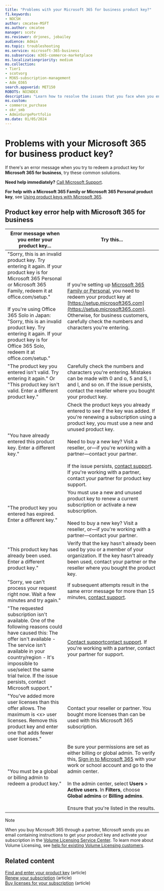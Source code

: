```yaml
---
title: "Problems with your Microsoft 365 for business product key?"
f1.keywords:
- NOCSH
author: cmcatee-MSFT
ms.author: cmcatee
manager: scotv
ms.reviewer: drjones, jobailey
audience: Admin
ms.topic: troubleshooting
ms.service: microsoft-365-business
ms.subservice: m365-commerce-marketplace
ms.localizationpriority: medium
ms.collection: 
- Tier1
- scotvorg
- M365-subscription-management 
- Adm_O365
search.appverid: MET150
ROBOTS: NOINDEX
description: "Learn how to resolve the issues that you face when you enter your product key for Microsoft 365 for business. "
ms.custom: 
- commerce_purchase
- okr_smb
- AdminSurgePortfolio
ms.date: 01/05/2024
---
```


# Problems with your Microsoft 365 for business product key?

If there's an error message when you try to redeem a product key for **Microsoft 365 for business**, try these common solutions.
  
 **Need help immediately?** [Call Microsoft Support](../admin/get-help-support.md).
  
 **For help with a Microsoft 365 Family or Microsoft 365 Personal product key**, see [Using product keys with Microsoft 365](https://support.microsoft.com/office/12a5763a-d45c-4685-8c95-a44500213759).
  
## Product key error help with Microsoft 365 for business

| Error message when you enter your product key... | Try this... |
|--------------------------------------------------------------------------------------------------------------------------------------------------------------------------------------------------------------------------------------------------------------------------------------------------------------------------------------------------------|----------------------------------------------------------------------------------------------------------------------------------------------------------------------------------------------------------------------------------------------------------------------------------------------------------------------------------------------------------------------------------------------------------------------------------------------------------------------------|
| "Sorry, this is an invalid product key. Try entering it again. If your product key is for Microsoft 365 Personal or Microsoft 365 Family, redeem it at office.com/setup." <br/><br/>If you're using Office 365 Solo in Japan: "Sorry, this is an invalid product key. Try entering it again. If your product key is for Office 365 Solo, redeem it at office.com/setup." | If you're setting up [Microsoft 365 Family or Personal](https://support.microsoft.com/office/28cbc8cf-1332-4f04-9123-9b660abb629e), you need to redeem your product key at [https://setup.microsoft365.com](https://setup.microsoft365.com). Otherwise, for business customers, carefully check the numbers and characters you're entering. |
| "The product key you entered isn't valid. Try entering it again." Or "This product key isn't valid. Enter a different product key." | Carefully check the numbers and characters you're entering. Mistakes can be made with 0 and o, 5 and S, l and I, and so on. If the issue persists, contact the reseller where you bought your product key. |
| "You have already entered this product key. Enter a different key." | Check the product keys you already entered to see if the key was added. If you're renewing a subscription using a product key, you must use a new and unused product key. <br/><br/>Need to buy a new key? Visit a reseller, or—if you're working with a partner—contact your partner. <br/><br/>If the issue persists, [contact support](../admin/get-help-support.md). If you're working with a partner, contact your partner for product key support. |
| "The product key you entered has expired. Enter a different key." | You must use a new and unused product key to renew a current subscription or activate a new subscription.<br/><br/>Need to buy a new key? Visit a reseller, or—if you're working with a partner—contact your partner. |
| "This product key has already been used. Enter a different product key." | Verify that the key hasn't already been used by you or a member of your organization. If the key hasn't already been used, contact your partner or the reseller where you bought the product key. |
| "Sorry, we can't process your request right now. Wait a few minutes and try again." | If subsequent attempts result in the same error message for more than 15 minutes, [contact support](../admin/get-help-support.md). |
| "The requested subscription isn't available. One of the following reasons could have caused this: The offer isn't available - The service isn't available in your country/region - It's impossible to use/select the same trial twice. If the issue persists, contact Microsoft support." | [Contact support](../admin/get-help-support.md)[contact support](../admin/get-help-support.md). If you're working with a partner, contact your partner for support. |
| "You've added more user licenses than this offer allows. The maximum is \<x\> user licenses. Remove this product key and enter one that adds fewer user licenses." | Contact your reseller or partner. You bought more licenses than can be used with this Microsoft 365 subscription. |
| "You must be a global or billing admin to redeem a product key." | Be sure your permissions are set as either billing or global admin. To verify this,  [Sign in to Microsoft 365](https://support.microsoft.com/office/e9eb7d51-5430-4929-91ab-6157c5a050b4) with your work or school account and go to the admin center. <br/><br/>In the admin center, select **Users** \> **Active users**. In **Filters**, choose **Global admins** or **Billing admins**. <br/><br/>Ensure that you're listed in the results. |

> [!NOTE]
> When you buy Microsoft 365 through a partner, Microsoft sends you an email containing instructions to get your product key and activate your subscription in the [Volume Licensing Service Center](https://go.microsoft.com/fwlink/p/?LinkID=282016). To learn more about Volume Licensing, see [help for existing Volume Licensing customers](https://go.microsoft.com/fwlink/p/?LinkId=534992).
  
## Related content

[Find and enter your product key](enter-your-product-key.md) (article)\
[Renew your subscription](subscriptions/renew-your-subscription.md) (article)\
[Buy licenses for your subscription](licenses/buy-licenses.md) (article)
